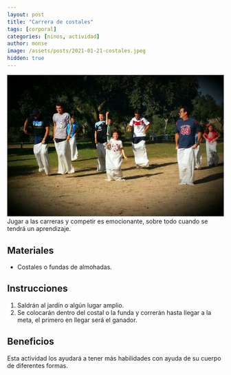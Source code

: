 ```yaml
---
layout: post
title: "Carrera de costales"
tags: [corporal]
categories: [ninos, actividad]
author: monse
image: /assets/posts/2021-01-21-costales.jpeg
hidden: true
---
```

![Actividad de objetos](/assets/posts/2021-01-21-costales.jpeg)<br/> 
Jugar a las carreras y competir es emocionante, sobre todo cuando se tendrá un aprendizaje. 

## Materiales 
- Costales o fundas de almohadas.

## Instrucciones 
1. Saldrán al jardín o algún lugar amplio.
2. Se colocarán dentro del costal o la funda y correrán hasta llegar a la meta, el primero en llegar será el ganador. 

## Beneficios 
Esta actividad los ayudará a tener más habilidades con ayuda de su cuerpo de diferentes formas.   